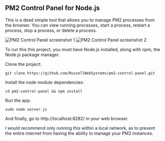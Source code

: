 ## PM2 Control Panel for Node.js

This is a dead simple tool that allows you to manage PM2 processes from the browser.  You can view running processes, start a process, restart a process, stop a process, or delete a process.

![PM2 Control Panel screenshot 1](https://raw.githubusercontent.com/RussellWebSystems/pm2-control-panel/master/images/pm2cp.jpg "PM2 Control Panel overview")
![PM2 Control Panel screenshot 2](https://raw.githubusercontent.com/RussellWebSystems/pm2-control-panel/master/images/addpm2app.jpg "Starting a PM2 process")

To run this this project, you must have Node.js installed, along with npm, the Node.js package manager.

Clone the project:

`git clone https://github.com/RussellWebSystems/pm2-control-panel.git`

Install the node module dependencies:

`cd pm2-control-panel && npm install`

Run the app:

`sudo node server.js`

And finally, go to http://localhost:8282/ in your web browser.

I would recommend only running this within a local network, as to prevent the entire internet from having the ability to manage your PM2 instances.
